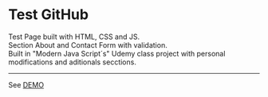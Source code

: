 # Test GitHub

Test Page built with HTML, CSS and JS.<br/>
Section About and Contact Form with validation.<br/>
Built in "Modern Java Script´s" Udemy class project with personal modifications and aditionals secctions.
<hr/>
<p>See <a href="https://roozib3h.github.io/git-test/" target="new">DEMO</a>
